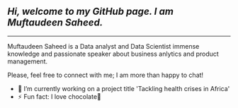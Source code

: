 ## *Hi, welcome to my GitHub page. I am Muftaudeen Saheed.* 
---
Muftaudeen Saheed is a Data analyst and Data Scientist immense knowledge and passionate speaker about business anlytics and product management.  

Please, feel free to connect with me; I am more than happy to chat!

- 🔭 I’m currently working on a project title 'Tackling health crises in Africa'
- ⚡ Fun fact: I love chocolate:slightly_smiling_face:

